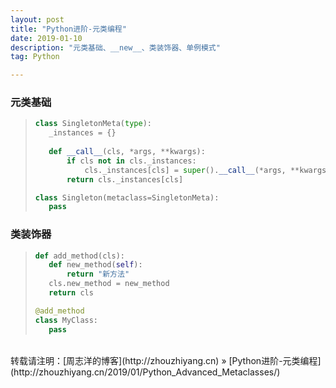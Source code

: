 ```yaml
---
layout: post
title: "Python进阶-元类编程"
date: 2019-01-10 
description: "元类基础、__new__、类装饰器、单例模式"
tag: Python 

---
```


### 元类基础

>```python
>class SingletonMeta(type):
>    _instances = {}
>    
>    def __call__(cls, *args, **kwargs):
>        if cls not in cls._instances:
>            cls._instances[cls] = super().__call__(*args, **kwargs)
>        return cls._instances[cls]
>
>class Singleton(metaclass=SingletonMeta):
>    pass
>```

### 类装饰器

>```python
>def add_method(cls):
>    def new_method(self):
>        return "新方法"
>    cls.new_method = new_method
>    return cls
>
>@add_method
>class MyClass:
>    pass
>```

<br>
转载请注明：[周志洋的博客](http://zhouzhiyang.cn) » [Python进阶-元类编程](http://zhouzhiyang.cn/2019/01/Python_Advanced_Metaclasses/) 

